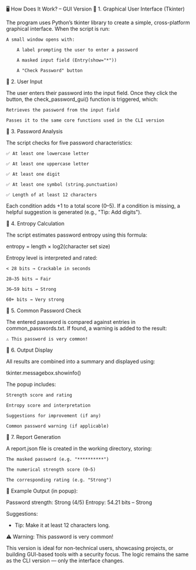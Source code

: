 🖥️ How Does It Work? – GUI Version
🔹 1. Graphical User Interface (Tkinter)

The program uses Python’s tkinter library to create a simple, cross-platform graphical interface. When the script is run:

    A small window opens with:

        A label prompting the user to enter a password

        A masked input field (Entry(show="*"))

        A "Check Password" button

🔹 2. User Input

The user enters their password into the input field.
Once they click the button, the check_password_gui() function is triggered, which:

    Retrieves the password from the input field

    Passes it to the same core functions used in the CLI version

🔹 3. Password Analysis

The script checks for five password characteristics:

    ✅ At least one lowercase letter

    ✅ At least one uppercase letter

    ✅ At least one digit

    ✅ At least one symbol (string.punctuation)

    ✅ Length of at least 12 characters

Each condition adds +1 to a total score (0–5).
If a condition is missing, a helpful suggestion is generated (e.g., "Tip: Add digits").

🔹 4. Entropy Calculation

The script estimates password entropy using this formula:

entropy = length × log2(character set size)

Entropy level is interpreted and rated:

    < 28 bits → Crackable in seconds

    28–35 bits → Fair

    36–59 bits → Strong

    60+ bits → Very strong

🔹 5. Common Password Check

The entered password is compared against entries in common_passwords.txt.
If found, a warning is added to the result:

    ⚠️ This password is very common!

🔹 6. Output Display

All results are combined into a summary and displayed using:

tkinter.messagebox.showinfo()

The popup includes:

    Strength score and rating

    Entropy score and interpretation

    Suggestions for improvement (if any)

    Common password warning (if applicable)

🔹 7. Report Generation

A report.json file is created in the working directory, storing:

    The masked password (e.g. "**********")

    The numerical strength score (0–5)

    The corresponding rating (e.g. "Strong")

📝 Example Output (in popup):

Password strength: Strong (4/5)
Entropy: 54.21 bits – Strong

Suggestions:
 - Tip: Make it at least 12 characters long.

⚠️ Warning: This password is very common!

This version is ideal for non-technical users, showcasing projects, or building GUI-based tools with a security focus.
The logic remains the same as the CLI version — only the interface changes.
